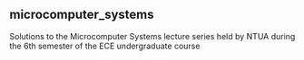 ## microcomputer_systems
Solutions to the Microcomputer Systems lecture series held by NTUA during the 6th semester of the ECE undergraduate course
